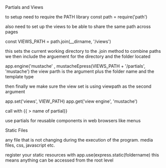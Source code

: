 Partials and Views

to setup need to require the PATH library
const path = require('path')

also need to set up the views to be able to share the same path across pages

const VIEWS_PATH = path.join(__dirname, '/views') 

this sets the current working directory to the .join method to combine paths
we then include the arguement for the directory and the folder located

app.engine('mustache' , mustacheEpress(VIEWS_PATH + '/partials', 'mustache') the view parth is the argument plus the folder name and the template type

then finally we make sure the view set is using viewpath as the second argument

app.set('views', VIEW_PATH)
app.get('view engine', 'mustache')
 
call with  {{ > name of partial}}

use partials for reusable components in web browsers like menus

Static Files

any file that is not changing during the execution of the program.
media files, css, javascript etc.

register your static resources with
app.use(express.static(foldername) this means anything can be accessed from the root level
